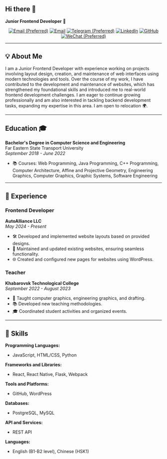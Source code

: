 ## Hi there 👋

**Junior Frontend Developer** 🚀

<div align="center">

[![Email (Preferred)](https://img.shields.io/badge/Email-Preferred-blue?style=for-the-badge&logo=gmail)](mailto:lavrinaitis.v@yandex.ru)
[![Email](https://img.shields.io/badge/Email-lavrinaytis.v%40gmail.com-blue?style=for-the-badge&logo=gmail)](mailto:lavrinaytis.v@gmail.com)
[![Telegram (Preferred)](https://img.shields.io/badge/Telegram-Preferred-blue?style=for-the-badge&logo=telegram)](https://t.me/L1mp0p0)
[![LinkedIn](https://img.shields.io/badge/LinkedIn-Connect-blue?style=for-the-badge&logo=linkedin)](https://linkedin.com/in/n01imit)
[![GitHub](https://img.shields.io/badge/GitHub-Follow-lightgrey?style=for-the-badge&logo=github)](https://github.com/N01im1T)
[![WeChat (Preferred)](https://img.shields.io/badge/WeChat-Contact%20Me-green?style=for-the-badge&logo=wechat)](weixin://dl/chat?n01im1t)

</div>

---

## 💡 About Me 

I am a Junior Frontend Developer with experience working on projects involving layout design, creation, and maintenance of web interfaces using modern technologies and tools. Over the course of my work, I have contributed to the development and maintenance of websites, which has strengthened my foundational skills and introduced me to real-world frontend development challenges. I am eager to continue growing professionally and am also interested in tackling backend development tasks, expanding my expertise in this area. I am open to relocation 🌍.

---

## Education 🎓

**Bachelor's Degree in Computer Science and Engineering**  
Far Eastern State Transport University  
_September 2018 - June 2022_

- 📚 Courses: Web Programming, Java Programming, C++ Programming, Computer Architecture, Affine and Projective Geometry, Engineering Graphics, Computer Graphics, Graphic Systems, Software Engineering
---

## 💼 Experience 

### **Frontend Developer**  
**AutoAlliance LLC**  
_May 2024 - Present_

- 🛠 Developed and implemented website layouts based on provided designs.
- 🔄 Maintained and updated existing websites, ensuring seamless functionality.
- 🌐 Created and configured new pages for websites using WordPress.

### **Teacher**  
**Khabarovsk Technological College**  
_September 2022 - August 2023_

- 🎨 Taught computer graphics, engineering graphics, and drafting.
- 📚 Developed new teaching methodologies.
- 🎓 Coordinated student activities and organized events.

---

## 🧠 Skills 

**Programming Languages:**
- JavaScript, HTML/CSS, Python

**Frameworks and Libraries:**
- React, React Native, Flask, Webpack

**Tools and Platforms:**
- GitHub, WordPress

**Databases:**
- PostgreSQL, MySQL

**API and Services:**
- REST API

**Languages:**
- English (B1-B2 level), Chinese (HSK1)
